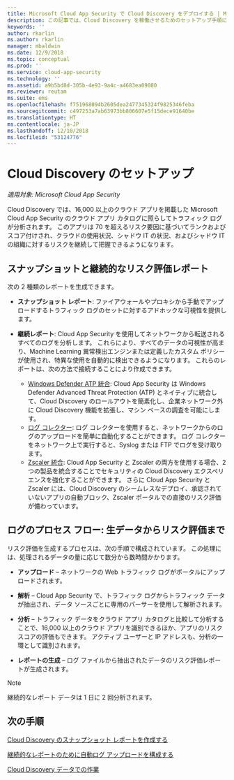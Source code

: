 ```yaml
---
title: Microsoft Cloud App Security で Cloud Discovery をデプロイする | Microsoft Docs
description: この記事では、Cloud Discovery を稼働させるためのセットアップ手順について説明します。
keywords: ''
author: rkarlin
ms.author: rkarlin
manager: mbaldwin
ms.date: 12/9/2018
ms.topic: conceptual
ms.prod: ''
ms.service: cloud-app-security
ms.technology: ''
ms.assetid: a9b5bd8d-305b-4e93-9a4c-a4683ea09080
ms.reviewer: reutam
ms.suite: ems
ms.openlocfilehash: f751968094b2605dea2477345324f9825346feba
ms.sourcegitcommit: c497253a7ab63973bb806607e5f15dece91640be
ms.translationtype: HT
ms.contentlocale: ja-JP
ms.lasthandoff: 12/10/2018
ms.locfileid: "53124776"
---
```

# <a name="set-up-cloud-discovery"></a>Cloud Discovery のセットアップ

*適用対象: Microsoft Cloud App Security*

Cloud Discovery では、16,000 以上のクラウド アプリを掲載した Microsoft Cloud App Security のクラウド アプリ カタログに照らしてトラフィック ログが分析されます。 このアプリは 70 を超えるリスク要因に基づいてランクおよびスコア付けされ、クラウドの使用状況、シャドウ IT の状況、およびシャドウ IT の組織に対するリスクを継続して把握できるようになります。

## <a name="snapshot-and-continuous-risk-assessment-reports"></a>スナップショットと継続的なリスク評価レポート 

次の 2 種類のレポートを生成できます。 

- **スナップショット レポート**: ファイアウォールやプロキシから手動でアップロードするトラフィック ログのセットに対するアドホックな可視性を提供します。

- **継続レポート**: Cloud App Security を使用してネットワークから転送されるすべてのログを分析します。 これらにより、すべてのデータの可視性が高まり、Machine Learning 異常検出エンジンまたは定義したカスタム ポリシーが使用され、特異な使用を自動的に検出できるようになります。 これらのレポートは、次の方法で接続することにより作成できます。

  - [Windows Defender ATP 統合](wdatp-integration.md): Cloud App Security は Windows Defender Advanced Threat Protection (ATP) とネイティブに統合して、Cloud Discovery のロールアウトを簡素化し、企業ネットワーク外に Cloud Discovery 機能を拡張し、マシン ベースの調査を可能にします。
  - [ログ コレクター](discovery-docker.md): ログ コレクターを使用すると、ネットワークからのログのアップロードを簡単に自動化することができます。 ログ コレクターをネットワーク上で実行すると、Syslog または FTP でログを受け取ります。
  - [Zscaler 統合](zscaler-integration.md): Cloud App Security と Zscaler の両方を使用する場合、2 つの製品を統合することでセキュリティの Cloud Discovery エクスペリエンスを強化することができます。 さらに Cloud App Security と Zscaler には、Cloud Discovery のシームレスなデプロイ、承認されていないアプリの自動ブロック、Zscaler ポータルでの直接のリスク評価が備わっています。

## <a name="log-process-flow-from-raw-data-to-risk-assessment"></a>ログのプロセス フロー: 生データからリスク評価まで

リスク評価を生成するプロセスは、次の手順で構成されています。 この処理には、処理されるデータの量に応じて数分から数時間かかります。  

- **アップロード** – ネットワークの Web トラフィック ログがポータルにアップロードされます。  

- **解析** – Cloud App Security で、トラフィック ログからトラフィック データが抽出され、データ ソースごとに専用のパーサーを使用して解析されます。  

- **分析** – トラフィック データをクラウド アプリ カタログと比較して分析することで、16,000 以上のクラウド アプリを識別できるほか、アプリのリスク スコアの評価もできます。 アクティブ ユーザーと IP アドレスも、分析の一環として識別されます。  

- **レポートの生成** – ログ ファイルから抽出されたデータのリスク評価レポートが生成されます。


>[!NOTE]
> 継続的なレポート データは 1 日に 2 回分析されます。


## <a name="next-steps"></a>次の手順

[Cloud Discovery のスナップショット レポートを作成する](create-snapshot-cloud-discovery-reports.md)

[継続的なレポートのために自動ログ アップロードを構成する](configure-automatic-log-upload-for-continuous-reports.md)

[Cloud Discovery データでの作業](working-with-cloud-discovery-data.md)